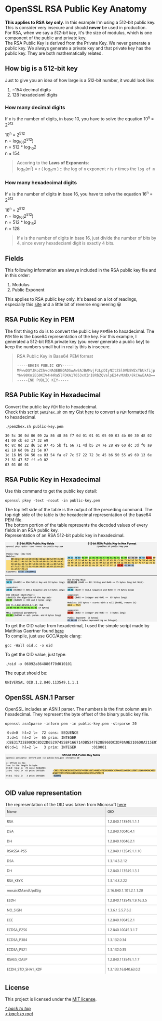 # OpenSSL RSA Public Key Anatomy
**This applies to RSA key only**. In this example I'm using a 512-bit public key. This is consider very insecure and should **never** be used in production.  
For RSA, when we say a *512-bit key*, it's the size of modulus, which is one component of the public and private key.  
The RSA Public Key is derived from the Private Key. We never generate a public key. We always generate a private key and that private key has the public key. They are both mathematically related.
## How big is a 512-bit key
Just to give you an idea of how large is a 512-bit number, it would look like:
1. ~154 decimal digits
2. 128 hexadeciaml digits

### How many decimal digits
If `n` is the number of digits, in base 10, you have to solve the equation 10<sup>n</sup> = 2<sup>512</sup>

10<sup>n</sup> = 2<sup>512</sup>  
n = log<sub>10(</sub>2<sup>512</sup>)  
n = 512 * log<sub>10</sub>2  
n ≈ 154  
>Accoring to the **Laws of Exponents**:  
>log<sub>b</sub>(m<sup>r</sup>) = r ( log<sub>b</sub>m ) :: the log of `m` exponent `r` is `r` times the `log of m`  

### How many hexadecimal digits
If `n` is the number of digits in base 16, you have to solve the equation 16<sup>n</sup> = 2<sup>512</sup>

16<sup>n</sup> = 2<sup>512</sup>  
n = log<sub>16(</sub>2<sup>512</sup>)  
n = 512 * log<sub>16</sub>2  
n = 128  
>If `n` is the number of digits in base 16, just divide the number of bits by 4, since every hexadeciaml digit is exactly 4 bits.  
## Fields
This following information are always included in the RSA public key file and in this order:
1. Modulus
2. Public Exponent

This applies to RSA public key only. It's based on a lot of readings, especially this [site](https://www.cem.me/20141221-cert-binaries.html) and a little bit of reverse engineering 😀  

## RSA Public Key in PEM
The first thing to do is to convert the public key `PEM`file to haxadecimal. The `PEM` file is the base64 representation of the key. For this example, I generated a 512-bit RSA private key (you never generate a public key) to keep the numbers small but in reality this is insecure.
>RSA Public Key in Base64 PEM format
>```
>-----BEGIN PUBLIC KEY-----
>MFwwDQYJKoZIhvcNAQEBBQADSwAwSAJBAMvjFzLpDIyNItZSl0Vb8WZxTbUkfijp
>YNw98KniEG0KIV4HHRa5lFDKA1T653xXInI8RbZQValpE24vMUdX/8kCAwEAAQ==
>-----END PUBLIC KEY-----
>```
## RSA Public Key in Hexadecimal
Convert the public key `PEM` file to hexadecimal.  
Check this script `pem2hex.sh` on my Gist [here](https://gist.github.com/ddella/d07d5b827f3638e727bbf3dc1210d4a2) to convert a `PEM` formatted file to hexadecimal.
```shell
./pem2hex.sh public-key.pem
```
```
30 5c 30 0d 06 09 2a 86 48 86 f7 0d 01 01 01 05 00 03 4b 00 30 48 02 41 00 cb e3 17 32 e9 
0c 8c 8d 22 d6 52 97 45 5b f1 66 71 4d b5 24 7e 28 e9 60 dc 3d f0 a9 e2 10 6d 0a 21 5e 07 
1d 16 b9 94 50 ca 03 54 fa e7 7c 57 22 72 3c 45 b6 50 55 a9 69 13 6e 2f 31 47 57 ff c9 02 
03 01 00 01
```
## RSA Public Key in Hexadecimal
Use this command to get the public key detail:
```shell
openssl pkey -text -noout -in public-key.pem
```
The top left side of the table is the output of the preceding command. The top righ side of the table is the hexadecimal representation of the base64 PEM file.  
The bottom portion of the table represents the decoded values of every fields in an RSA public key.  
Representation of an RSA 512-bit public key in hexadecimal.

![Alt text](/images/rsa-pub-key-hex.jpg "RSA Public key in hex format")  
To get the OID value from hexadecimal, I used the simple script made by Matthias Gaertner found [here](https://www.rtner.de/software/oid.html)  
To compile, just use GCC/Apple clang:
```shell
gcc -Wall oid.c -o oid
```
To get the OID value, just type:
```shell
./oid -x 06092a864886f70d010101
```
The ouput should be:
```
UNIVERSAL OID.1.2.840.113549.1.1.1
```
## OpenSSL ASN.1 Parser
OpenSSL includes an ASN.1 parser. The numbers is the first column are in hexadecimal. They represent the byte offset of the binary public key file.
```shell
openssl asn1parse -inform pem -in public-key.pem -strparse 20
```
```
 0:d=0  hl=2 l=  72 cons: SEQUENCE
 2:d=1  hl=2 l=  65 prim: INTEGER       :CBE31732E90C8C8D22D65297455BF166714DB5247E28E960DC3DF0A9E2106D0A215E071D16B99450CA0354FAE77C5722723C45B65055A969136E2F314757FFC9
69:d=1  hl=2 l=   3 prim: INTEGER       :010001
```
![Alt text](/images/rsa-pub-key-asn.jpg "RSA Public key in ASN.1")
## OID value representation
The representation of the OID was taken from Microsoft [here](https://learn.microsoft.com/en-us/openspecs/windows_protocols/ms-gpnap/ff1a8675-0008-408c-ba5f-686a10389adc)
![Alt text](/images/key-oid.jpg "Key pair OID")
## License
This project is licensed under the [MIT license](/LICENSE).

[_^ back to top_](#OpenSSL-RSA-Public-Key-Anatomy)  
[_< back to root_](../../../)
